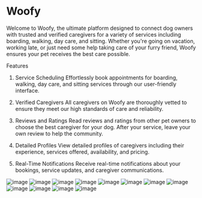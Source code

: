 # Woofy
Welcome to Woofy, the ultimate platform designed to connect dog owners with trusted and verified caregivers for a variety of services including boarding, walking, day care, and sitting. Whether you're going on vacation, working late, or just need some help taking care of your furry friend, Woofy ensures your pet receives the best care possible.

Features
1. Service Scheduling
Effortlessly book appointments for boarding, walking, day care, and sitting services through our user-friendly interface.

2. Verified Caregivers
All caregivers on Woofy are thoroughly vetted to ensure they meet our high standards of care and reliability.

3. Reviews and Ratings
Read reviews and ratings from other pet owners to choose the best caregiver for your dog. After your service, leave your own review to help the community.

4. Detailed Profiles
View detailed profiles of caregivers including their experience, services offered, availability, and pricing.

5. Real-Time Notifications
Receive real-time notifications about your bookings, service updates, and caregiver communications.


![image](https://github.com/NaorRegev/Woofy/assets/71181322/b5e509cf-96e5-4308-9912-fc77b0fee260)
![image](https://github.com/NaorRegev/Woofy/assets/71181322/49a1835a-cfc4-4365-bb04-66feba611eda)
![image](https://github.com/NaorRegev/Woofy/assets/71181322/6d53dc19-f824-49f9-9908-ad812400cd2b)
![image](https://github.com/NaorRegev/Woofy/assets/71181322/90ac0eae-930d-4978-ae28-3c29ecaf6ebd)
![image](https://github.com/NaorRegev/Woofy/assets/71181322/d63f4bba-c638-4879-b426-32ca21751967)
![image](https://github.com/NaorRegev/Woofy/assets/71181322/19c505c1-db16-4a61-8a40-4de66eace9c1)
![image](https://github.com/NaorRegev/Woofy/assets/71181322/030715db-c3b6-4b6e-bf68-03cfc6fdbcdc)
![image](https://github.com/NaorRegev/Woofy/assets/71181322/60760656-991f-44ba-a403-33e7ce0afcb4)
![image](https://github.com/NaorRegev/Woofy/assets/71181322/d0c9e4e2-b8f1-4e92-b0c8-0e43d16d2a70)
![image](https://github.com/NaorRegev/Woofy/assets/71181322/5facb0ab-7a2e-404a-90fb-7778dae775c5)
![image](https://github.com/NaorRegev/Woofy/assets/71181322/9095e1c8-39f8-4c5d-8052-12581d26daa3)
![image](https://github.com/NaorRegev/Woofy/assets/71181322/ac9f5aa2-0f72-4a99-8d9d-e6d19289235e)



